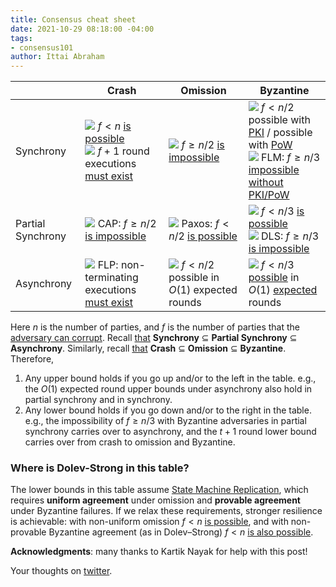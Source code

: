 ```yaml
---
title: Consensus cheat sheet
date: 2021-10-29 08:18:00 -04:00
tags:
- consensus101
author: Ittai Abraham
---
```


| | Crash | Omission | Byzantine |
| --- | --- | ---- | --- |
| Synchrony |  ![](https://github.githubassets.com/images/icons/emoji/unicode/2714.png?v8) $f<n$ [is possible](https://decentralizedthoughts.github.io/2019-11-01-primary-backup/) <br /> ![](https://github.githubassets.com/images/icons/emoji/unicode/1f422.png?v8) $f+1$ round executions [must exist](https://decentralizedthoughts.github.io/2019-12-15-synchrony-uncommitted-lower-bound/)| ![](https://github.githubassets.com/images/icons/emoji/unicode/1f62d.png?v8) $f \geq n/2$ [is impossible](https://decentralizedthoughts.github.io/2019-11-02-primary-backup-for-2-servers-and-omission-failures-is-impossible/)| ![](https://github.githubassets.com/images/icons/emoji/unicode/2714.png?v8) $f<n/2$ possible with [PKI](https://decentralizedthoughts.github.io/2019-11-11-authenticated-synchronous-bft/) / possible with [PoW](https://decentralizedthoughts.github.io/2021-10-15-Nakamoto-Consensus/) <br /> ![](https://github.githubassets.com/images/icons/emoji/unicode/1f62d.png?v8) FLM: $f \geq n/3$ [impossible without PKI/PoW](https://decentralizedthoughts.github.io/2019-08-02-byzantine-agreement-is-impossible-for-$n-slash-leq-3-f$-is-the-adversary-can-easily-simulate/)|
| Partial Synchrony | ![](https://github.githubassets.com/images/icons/emoji/unicode/1f62d.png?v8) CAP: $f\geq n/2$ [is impossible](https://decentralizedthoughts.github.io/2023-07-09-CAP-two-servers-in-psynch/) | ![](https://github.githubassets.com/images/icons/emoji/unicode/2714.png?v8) Paxos: $f<n/2$ [is possible](https://decentralizedthoughts.github.io/2022-11-04-paxos-via-recoverable-broadcast/)|  ![](https://github.githubassets.com/images/icons/emoji/unicode/2714.png?v8) $f<n/3$ [is possible](http://pmg.csail.mit.edu/papers/osdi99.pdf) <br /> ![](https://github.githubassets.com/images/icons/emoji/unicode/1f62d.png?v8) DLS: $f \geq n/3$ [is impossible](https://decentralizedthoughts.github.io/2019-06-25-on-the-impossibility-of-byzantine-agreement-for-n-equals-3f-in-partial-synchrony/)|
| Asynchrony |  ![](https://github.githubassets.com/images/icons/emoji/unicode/1f422.png?v8) FLP: non-terminating executions [must exist](https://decentralizedthoughts.github.io/2019-12-15-asynchrony-uncommitted-lower-bound/)| ![](https://github.githubassets.com/images/icons/emoji/unicode/2714.png?v8) $f<n/2$ possible in $O(1)$ expected rounds| ![](https://github.githubassets.com/images/icons/emoji/unicode/2714.png?v8) $f<n/3$ [possible](https://dspace.mit.edu/bitstream/handle/1721.1/14368/20051076-MIT.pdf) in $O(1)$ [expected](https://decentralizedthoughts.github.io/2024-12-10-multi-world-vaba/) rounds|


Here $n$ is the number of parties, and $f$ is the number of parties that the [adversary can corrupt](https://decentralizedthoughts.github.io/2019-06-17-the-threshold-adversary/). Recall [that](https://decentralizedthoughts.github.io/2019-06-01-2019-5-31-models/) **Synchrony** $\subseteq$ **Partial Synchrony** $\subseteq$ **Asynchrony**. Similarly, recall [that](https://decentralizedthoughts.github.io/2019-06-07-modeling-the-adversary/) **Crash**  $\subseteq$ **Omission** $\subseteq$ **Byzantine**. Therefore,

1. Any upper bound holds if you go up and/or to the left in the table. e.g., the $O(1)$ expected round upper bounds under asynchrony also hold in partial synchrony and in synchrony.
2. Any lower bound holds if you go down and/or to the right in the table. e.g., the impossibility of $f \geq n/3$ with Byzantine adversaries in partial synchrony carries over to asynchrony, and the $t+1$ round lower bound carries over from crash to omission and Byzantine.

### Where is Dolev-Strong in this table?

The lower bounds in this table assume [State Machine Replication](https://decentralizedthoughts.github.io/2019-10-15-consensus-for-state-machine-replication/), which requires **uniform agreement** under omission and **provable agreement** under Byzantine failures. If we relax these requirements, stronger resilience is achievable: with non-uniform omission $f<n$ [is possible](https://decentralizedthoughts.github.io/2025-08-12-non-uniform-weak-validity/), and with non-provable Byzantine agreement (as in Dolev–Strong) $f<n$ [is also possible](https://decentralizedthoughts.github.io/2019-12-22-dolev-strong/).

**Acknowledgments**: many thanks to Kartik Nayak for help with this post!

Your thoughts on [twitter](https://twitter.com/ittaia/status/1454065908415090696?s=20). 
